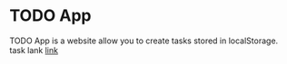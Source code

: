 # TODO App
TODO App is a website allow you to create tasks stored in localStorage. task lank [link](https://ahmadeleiwa.github.io/todo-app/)